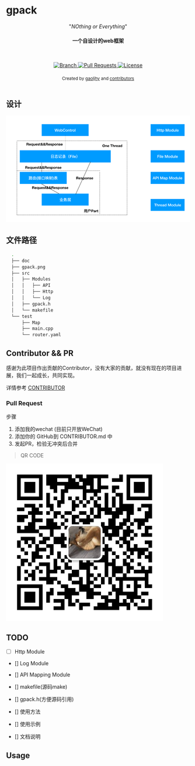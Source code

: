 # gpack

<p align="center">"<i>NOthing or Everything</i>"</p>

<h4 align="center">一个自设计的web框架</h4>

<br>

<p align="center">
  <a href="https://github.com/gaoljhy/gpack/tree/master">
    <img src="https://img.shields.io/badge/Branch-master-green.svg?longCache=true"
        alt="Branch">
  </a>
  <a href="https://github.com/gaoljhy/gpack/pulls">
    <img src="https://img.shields.io/badge/PRs-welcome-brightgreen.svg?longCache=true"
        alt="Pull Requests">
  </a>
  <a href="https://github.com/gaoljhy/gpack/blob/master/LICENSE">
    <img src="https://img.shields.io/badge/License-MIT-blue.svg?longCache=true"
        alt="License">
  </a>
</p>

<div align="center">
  <sub>Created by
  <a href="http://grj321.com">gaoljhy</a> and
  <a href="https://github.com/gaoljhy/gpack/contributors">
    contributors
  </a>
</div>

<br>

## 设计

![设计图](https://github.com/gaoljhy/gpack/blob/master/gpack.png)

## 文件路径

```sh
  .
  ├── doc
  ├── gpack.png
  ├── src
  │   ├── Modules
  │   │   ├── API
  │   │   ├── Http
  │   │   └── Log
  │   ├── gpack.h
  │   └── makefile
  └── test
      ├── Map
      ├── main.cpp
      └── router.yaml
```

## Contributor && PR

感谢为此项目作出贡献的Contributor，没有大家的贡献，就没有现在的项目进展，我们一起成长，共同实现。

详情参考 [CONTRIBUTOR](./CONTRUIBUTOR.md)

### Pull Request

步骤

1. 添加我的wechat (目前只开放WeChat)
2. 添加你的 GitHub到 CONTRIBUTOR.md 中
3. 发起PR，检验无冲突后合并

> QR CODE

![wechat](https://github.com/gaoljhy/gpack/blob/master/WechatIMG.jpeg)

## TODO

- [ ] Http Module

- [] Log Module

- [] API Mapping Module

- [] makefile(源码make)

- [] gpack.h(方便源码引用)

- [] 使用方法

- [] 使用示例

- [] 文档说明 

## Usage
